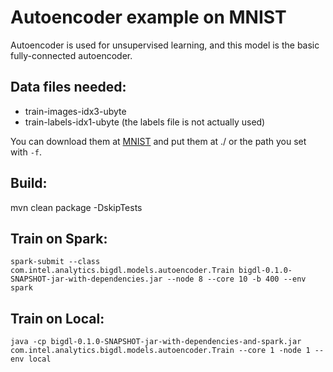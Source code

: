 # Autoencoder example on MNIST

Autoencoder is used for unsupervised learning, and this model is the basic fully-connected autoencoder.

## Data files needed:

- train-images-idx3-ubyte
- train-labels-idx1-ubyte (the labels file is not actually used)

You can download them at [MNIST](http://yann.lecun.com/exdb/mnist/) and put them at ./ or the path you set with `-f`.

## Build:

mvn clean package -DskipTests

## Train on Spark:

`spark-submit --class com.intel.analytics.bigdl.models.autoencoder.Train bigdl-0.1.0-SNAPSHOT-jar-with-dependencies.jar --node 8 --core 10 -b 400 --env spark`

## Train on Local:

`java -cp bigdl-0.1.0-SNAPSHOT-jar-with-dependencies-and-spark.jar com.intel.analytics.bigdl.models.autoencoder.Train --core 1 -node 1 --env local`

